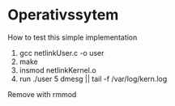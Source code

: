 # Operativssytem
How to test this simple implementation

1. gcc netlinkUser.c -o user
2. make 
3. insmod netlinkKernel.o
4. run ./user
5 dmesg || tail -f /var/log/kern.log

Remove with rmmod 
